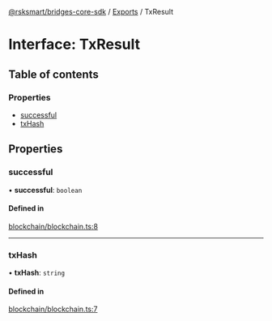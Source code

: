 [@rsksmart/bridges-core-sdk](../README.md) / [Exports](../modules.md) / TxResult

# Interface: TxResult

## Table of contents

### Properties

- [successful](TxResult.md#successful)
- [txHash](TxResult.md#txhash)

## Properties

### successful

• **successful**: `boolean`

#### Defined in

[blockchain/blockchain.ts:8](https://github.com/rsksmart/bridges-core-sdk/blob/0e235bb7c0efe3213e0c46ed267b8cbbc0c6f036/src/blockchain/blockchain.ts#L8)

___

### txHash

• **txHash**: `string`

#### Defined in

[blockchain/blockchain.ts:7](https://github.com/rsksmart/bridges-core-sdk/blob/0e235bb7c0efe3213e0c46ed267b8cbbc0c6f036/src/blockchain/blockchain.ts#L7)

